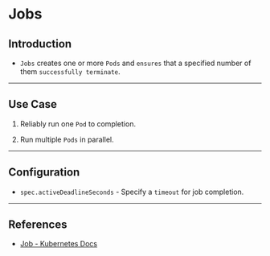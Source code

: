 # Jobs

## Introduction

* `Jobs` creates one or more `Pods` and `ensures` that a specified number of them `successfully terminate`.

---

## Use Case

1. Reliably run one `Pod` to completion.

2. Run multiple `Pods` in parallel.

---

## Configuration

* `spec.activeDeadlineSeconds` - Specify a `timeout` for job completion.

---

## References

* [Job - Kubernetes Docs](https://kubernetes.io/docs/concepts/workloads/controllers/job/)

